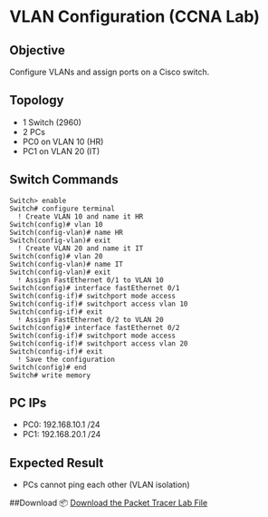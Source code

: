 # VLAN Configuration (CCNA Lab)

## Objective
Configure VLANs and assign ports on a Cisco switch.

## Topology
- 1 Switch (2960)
- 2 PCs
- PC0 on VLAN 10 (HR)
- PC1 on VLAN 20 (IT)

## Switch Commands
```
Switch> enable 
Switch# configure terminal 
  ! Create VLAN 10 and name it HR
Switch(config)# vlan 10 
Switch(config-vlan)# name HR 
Switch(config-vlan)# exit 
  ! Create VLAN 20 and name it IT 
Switch(config)# vlan 20
Switch(config-vlan)# name IT 
Switch(config-vlan)# exit 
  ! Assign FastEthernet 0/1 to VLAN 10 
Switch(config)# interface fastEthernet 0/1
Switch(config-if)# switchport mode access 
Switch(config-if)# switchport access vlan 10 
Switch(config-if)# exit 
  ! Assign FastEthernet 0/2 to VLAN 20 
Switch(config)# interface fastEthernet 0/2 
Switch(config-if)# switchport mode access 
Switch(config-if)# switchport access vlan 20 
Switch(config-if)# exit 
  ! Save the configuration 
Switch(config)# end 
Switch# write memory
```


## PC IPs
- PC0: 192.168.10.1 /24  
- PC1: 192.168.20.1 /24

## Expected Result
- PCs cannot ping each other (VLAN isolation)

##Download
📦 [Download the Packet Tracer Lab File](./VLAN_Basics.pkt)

